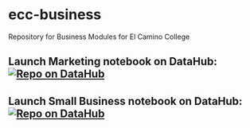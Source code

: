# ecc-business

Repository for Business Modules for El Camino College 

## Launch Marketing notebook on DataHub: [![Repo on DataHub](https://img.shields.io/badge/Launch-El%20Camino%20College%20Datahub-blue.svg)](https://elcamino.cloudbank.2i2c.cloud/hub/user-redirect/git-pull?repo=https%3A%2F%2Fgithub.com%2Fds-modules%2Fecc-business&urlpath=tree%2Fecc-business%2Fmarketing-fast-food%2Fmarketing_case_study.ipynb&branch=main)

## Launch Small Business notebook on DataHub: [![Repo on DataHub](https://img.shields.io/badge/Launch-El%20Camino%20College%20Datahub-blue.svg)](https://elcamino.cloudbank.2i2c.cloud/hub/user-redirect/git-pull?repo=https%3A%2F%2Fgithub.com%2Fds-modules%2Fecc-business&urlpath=tree%2Fecc-business%2Fsba%2Fsba.ipynb&branch=main)
